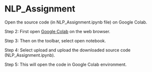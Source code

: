 # NLP_Assignment

Open the source code (in NLP_Assignment.ipynb file) on Google Colab.

Step 2: First open [Google Colab](https://colab.research.google.com) on the web browser.

Step 3: Then on the toolbar, select open notebook.

Step 4: Select upload and upload the downloaded source code (NLP_Assignment.ipynb).

Step 5: This will open the code in Google Colab environment.

